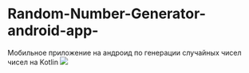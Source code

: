 # Random-Number-Generator-android-app-
Мобильное приложение на андроид по генерации случайных чисел чисел на Kotlin
![](screen.png)